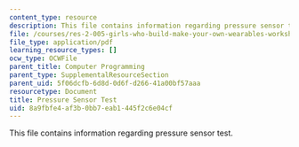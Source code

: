 ```yaml
---
content_type: resource
description: This file contains information regarding pressure sensor test.
file: /courses/res-2-005-girls-who-build-make-your-own-wearables-workshop-spring-2015/8a9fbfe4af3b0bb7eab1445f2c6e04cf_MITRES_2_005S15_Pressure.pdf
file_type: application/pdf
learning_resource_types: []
ocw_type: OCWFile
parent_title: Computer Programming
parent_type: SupplementalResourceSection
parent_uid: 5f06dcfb-6d8d-0d6f-d266-41a00bf57aaa
resourcetype: Document
title: Pressure Sensor Test
uid: 8a9fbfe4-af3b-0bb7-eab1-445f2c6e04cf
---
```

This file contains information regarding pressure sensor test.

